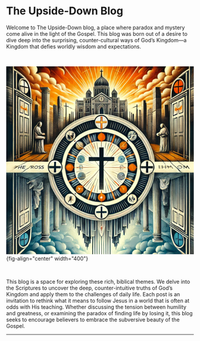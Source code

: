 # The Upside-Down Blog

Welcome to The Upside-Down blog, a place where paradox and mystery come alive in the light of the Gospel. This blog was born out of a desire to dive deep into the surprising, counter-cultural ways of God’s Kingdom—a Kingdom that defies worldly wisdom and expectations.

<br/>

![](img/cross2kingdom.jpeg){fig-align="center" width="400"}

<br/>

This blog is a space for exploring these rich, biblical themes. We delve into the Scriptures to uncover the deep, counter-intuitive truths of God’s Kingdom and apply them to the challenges of daily life. Each post is an invitation to rethink what it means to follow Jesus in a world that is often at odds with His teaching. Whether discussing the tension between humility and greatness, or examining the paradox of finding life by losing it, this blog seeks to encourage believers to embrace the subversive beauty of the Gospel.

---
